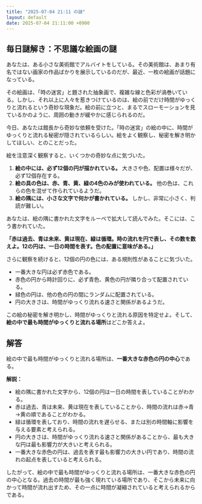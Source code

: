 ```yaml
---
title: "2025-07-04 21:11 の謎"
layout: default
date: 2025-07-04 21:11:00 +0900
---
```

## 毎日謎解き：不思議な絵画の謎

あなたは、ある小さな美術館でアルバイトをしている。その美術館は、あまり有名ではない画家の作品ばかりを展示しているのだが、最近、一枚の絵画が話題になっている。

その絵画は、「時の迷宮」と題された抽象画で、複雑な線と色彩が渦巻いている。しかし、それ以上に人々を惹きつけているのは、絵の前でだけ時間がゆっくりと流れるという奇妙な現象だ。絵の前に立つと、まるでスローモーションを見ているかのように、周囲の動きが緩やかに感じられるのだ。

今日、あなたは館長から奇妙な依頼を受けた。「時の迷宮」の絵の中に、時間がゆっくりと流れる秘密が隠されているらしい。絵をよく観察し、秘密を解き明かしてほしい、とのことだった。

絵を注意深く観察すると、いくつかの奇妙な点に気づいた。

1.  **絵の中には、必ず12個の円が描かれている。** 大きさや色、配置は様々だが、必ず12個存在する。
2.  **絵の具の色は、赤、青、黄、緑の4色のみが使われている。** 他の色は、これらの色を混ぜて作られているようだ。
3.  **絵の隅には、小さな文字で何かが書かれている。** しかし、非常に小さく、判読が難しい。

あなたは、絵の隅に書かれた文字をルーペで拡大して読んでみた。そこには、こう書かれていた。

**「赤は過去、青は未来、黄は現在、緑は循環。時の流れを円で表し、その数を数えよ。12の円は、一日の時間を表す。色の配置に意味がある。」**

さらに観察を続けると、12個の円の色には、ある規則性があることに気づいた。

*   一番大きな円は必ず赤色である。
*   赤色の円から時計回りに、必ず青色、黄色の円が隣り合って配置されている。
*   緑色の円は、他の色の円の間にランダムに配置されている。
*   円の大きさは、時間がゆっくり流れる速さと関係があるようだ。

この絵の秘密を解き明かし、時間がゆっくりと流れる原因を特定せよ。そして、**絵の中で最も時間がゆっくりと流れる場所**はどこか答えよ。

## 解答

絵の中で最も時間がゆっくりと流れる場所は、**一番大きな赤色の円の中心**である。

**解説：**

*   絵の隅に書かれた文字から、12個の円は一日の時間を表していることがわかる。
*   赤は過去、青は未来、黄は現在を表していることから、時間の流れは赤→青→黄の順であることがわかる。
*   緑は循環を表しており、時間の流れを遅らせる、または別の時間軸に影響を与える要素と考えられる。
*   円の大きさは、時間がゆっくり流れる速さと関係があることから、最も大きな円は最も影響力が大きいと考えられる。
*   一番大きな赤色の円は、過去を表す最も影響力の大きい円であり、時間の流れの起点を表していると考えられる。

したがって、絵の中で最も時間がゆっくりと流れる場所は、一番大きな赤色の円の中心となる。過去の時間が最も強く現れている場所であり、そこから未来に向かって時間が流れ出すため、その一点に時間が凝縮されていると考えられるからである。
